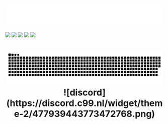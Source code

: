 <h1 align="center">
  <img src="https://raw.githubusercontent.com/SquareCodeFX/SquareCodeFX/master/name.svg" alt="SquareCodeFX" />
</h1>

<a href="#"><img src="https://komarev.com/ghpvc/?username=squarecodefx&color=blueviolet"></a>
<a href="https://twitter.com/itsvelatic"><img src="https://img.shields.io/twitter/follow/itsvelatic?style=social"></a>
<a href="https://www.twitch.tv/itsvelatic"><img src="https://img.shields.io/twitch/status/itsvelatic?style=social"></a>
<a href="https://www.youtube.com/channel/UC0MQXszCPTI9Gp8IYUW3yuA"><img src="https://img.shields.io/youtube/channel/subscribers/UC0MQXszCPTI9Gp8IYUW3yuA?style=social"></a>
<a href="https://github.com/SquareCodeFX"><img src="https://img.shields.io/github/followers/SquareCodeFX?style=social"></a>

<h1 align="center">
  <img src="https://raw.githubusercontent.com/SquareCodeFX/SquareCodeFX/master/snake.svg" alt="SquareCodeFX" />
  ![discord](https://discord.c99.nl/widget/theme-2/477939443773472768.png)
</h1>

